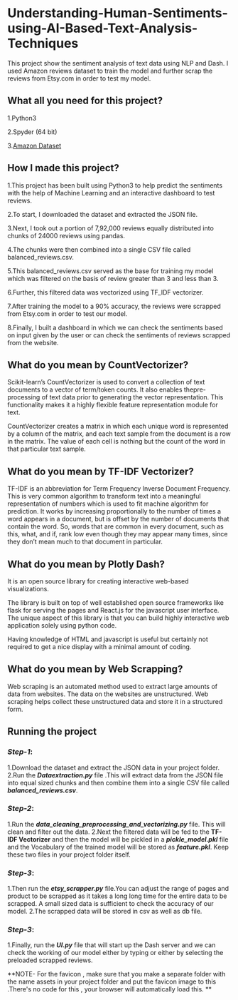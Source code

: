 # Understanding-Human-Sentiments-using-AI-Based-Text-Analysis-Techniques
This project show the sentiment analysis of text data using NLP and Dash. I used Amazon reviews dataset to train the model and further scrap the reviews from Etsy.com in order to test my model.

## What all you need for this project?
1.Python3

2.Spyder (64 bit)

3.[Amazon Dataset](http://deepyeti.ucsd.edu/jianmo/amazon/)

## How I made this project?
1.This project has been built using Python3 to help predict the sentiments with the help of Machine Learning and an interactive dashboard to test reviews.

2.To start, I downloaded the dataset and extracted the JSON file.

3.Next, I took out a portion of 7,92,000 reviews equally distributed into chunks of 24000 reviews using pandas.

4.The chunks were then combined into a single CSV file called balanced_reviews.csv.

5.This balanced_reviews.csv served as the base for training my model which was filtered on the basis of review greater than 3 and less than 3.

6.Further, this filtered data was vectorized using TF_IDF vectorizer.

7.After training the model to a 90% accuracy, the reviews were scrapped from Etsy.com in order to test our model.

8.Finally, I built a dashboard in which we can check the sentiments based on input given by the user or can check the sentiments of reviews scrapped from the website.

## What do you mean by CountVectorizer?
Scikit-learn’s CountVectorizer is used to convert a collection of text documents to a vector of term/token counts. It also enables the ​pre-processing of text data prior to generating the vector representation. This functionality makes it a highly flexible feature representation module for text.

CountVectorizer creates a matrix in which each unique word is represented by a column of the matrix, and each text sample from the document is a row in the matrix. The value of each cell is nothing but the count of the word in that particular text sample.

## What do you mean by TF-IDF Vectorizer?
TF-IDF is an abbreviation for Term Frequency Inverse Document Frequency. This is very common algorithm to transform text into a meaningful representation of numbers which is used to fit machine algorithm for prediction.
It works by increasing proportionally to the number of times a word appears in a document, but is offset by the number of documents that contain the word. So, words that are common in every document, such as this, what, and if, rank low even though they may appear many times, since they don’t mean much to that document in particular.

## What do you mean by Plotly Dash?
It is an open source library for creating interactive web-based visualizations. 

The library is built on top of well established open source frameworks like flask for serving the pages and React.js for the javascript user interface. 
The unique aspect of this library is that you can build highly interactive web application solely using python code. 

Having knowledge of HTML and javascript is useful but certainly not required to get a nice display with a minimal amount of coding.

## What do you mean by Web Scrapping?
Web scraping is an automated method used to extract large amounts of data from websites. The data on the websites are unstructured. Web scraping helps collect these unstructured data and store it in a structured form.

## Running the project
### *Step-1*:
  1.Download the dataset and extract the JSON data in your project folder.
  2.Run the  ***Dataextraction.py*** file .This will extract data from the JSON file into equal sized chunks and then combine them into a single CSV file called ***balanced_reviews.csv***.
### *Step-2*:
  1.Run the ***data_cleaning_preprocessing_and_vectorizing.py*** file. This will clean and filter out the data.
  2.Next the filtered data will be fed to the **TF-IDF Vectorizer** and then the model will be pickled in a ***pickle_model.pkl*** file and the Vocabulary of the trained model will be stored as ***feature.pkl***. Keep these two files in your project folder itself.
### *Step-3*:
  1.Then run the ***etsy_scrapper.py*** file.You can adjust the range of pages and product to be scrapped as it takes a long long time for the entire data to be scrapped.
   A small sized data is sufficient to check the accuracy of our model.
  2.The scrapped data will be stored in csv as well as db file.
### *Step-3*:
  1.Finally, run the ***UI.py*** file that will start up the Dash server and we can check the working of our model either by typing or either by selecting the preloaded scrapped reviews.
  
 **NOTE- For the favicon , make sure that you make a separate folder with the name assets in your project folder and put the favicon image to this .There's no code for this , your browser will automatically load this. **

